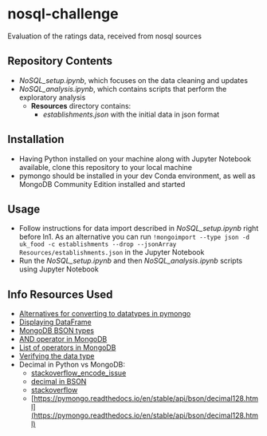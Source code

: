 # nosql-challenge
Evaluation of the ratings data, received from nosql sources
## Repository Contents
- *NoSQL_setup.ipynb*, which focuses on the data cleaning and updates <br>
- *NoSQL_analysis.ipynb*, which contains scripts that perform the exploratory analysis <br>
  - **Resources** directory contains:
    - *establishments.json* with the initial data in json format <br>
## Installation
 - Having Python installed on your machine along with Jupyter Notebook available, clone this repository to your local machine
 - pymongo should be installed in your dev Conda environment, as well as MongoDB Community Edition installed and started
## Usage
 - Follow instructions for data import described in *NoSQL_setup.ipynb* right before ln1. As an alternative you can run ```!mongoimport --type json -d uk_food -c establishments --drop --jsonArray Resources/establishments.json``` in the Jupyter Notebook <br>
 - Run the *NoSQL_setup.ipynb* and then *NoSQL_analysis.ipynb* scripts using Jupyter Notebook
## Info Resources Used
 - [Alternatives for converting to datatypes in pymongo](https://www.mongodb.com/docs/manual/reference/operator/aggregation/toDouble/)
 - [Displaying DataFrame](https://github.com/swcarpentry/python-novice-gapminder/issues/342)
 - [MongoDB BSON types](https://www.mongodb.com/docs/manual/reference/bson-types/)
 - [AND operator in MongoDB](https://www.mongodb.com/docs/manual/reference/operator/query/and/)
 - [List of operators in MongoDB](https://mongodb-devhub-cms.s3.us-west-1.amazonaws.com/Mongo_DB_Shell_Cheat_Sheet_1a0e3aa962.pdf)
 - [Verifying the data type](https://www.mongodb.com/docs/manual/reference/operator/query/type/#:~:text=You%20can%20specify%20either%20the,any%20of%20the%20listed%20types)
 - Decimal in Python vs MongoDB:
   -  [stackoverflow_encode_issue](https://stackoverflow.com/questions/61456784/pymongo-cannot-encode-object-of-type-decimal-decimal)
   -  [decimal in BSON](https://pymongo.readthedocs.io/en/stable/api/bson/decimal128.html)
   -  [stackoverflow](https://stackoverflow.com/questions/4643991/python-converting-string-into-decimal-number )
   -  [https://pymongo.readthedocs.io/en/stable/api/bson/decimal128.html](https://pymongo.readthedocs.io/en/stable/api/bson/decimal128.html)
